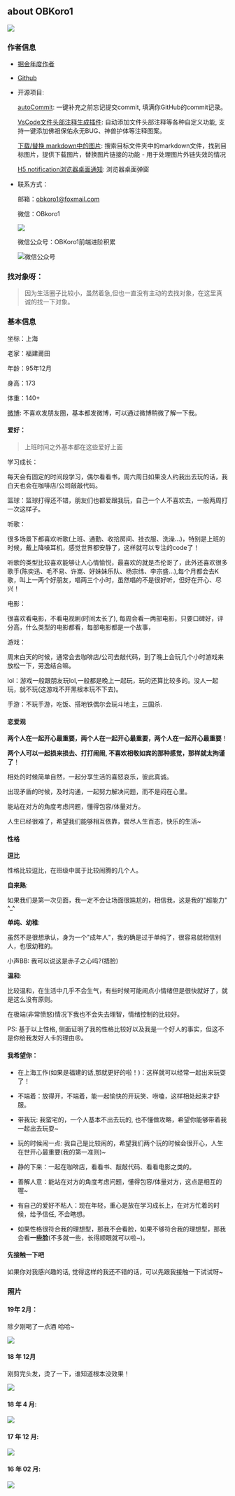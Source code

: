 ## about OBKoro1

![](https://github.com/OBKoro1/articleImg_src/blob/master/weibo_img_move/005Y4rCogy1frhyu07uofj31hc0u0ah3.jpg?raw=true)

### 作者信息

* [掘金年度作者](https://juejin.im/user/58714f0eb123db4a2eb95372/posts)
* [Github](https://github.com/OBKoro1)
* 开源项目:
    
    [autoCommit](https://github.com/OBKoro1/autoCommit): 一键补充之前忘记提交commit, 填满你GitHub的commit记录。

    [VsCode文件头部注释生成插件](https://github.com/OBKoro1/koro1FileHeader): 自动添加文件头部注释等各种自定义功能, 支持一键添加佛祖保佑永无BUG、神兽护体等注释图案。

    [下载/替换 markdown中的图片](https://github.com/OBKoro1/markdown-img-down-site-change): 搜索目标文件夹中的markdown文件，找到目标图片，提供下载图片，替换图片链接的功能 - 用于处理图片外链失效的情况

    [H5 notification浏览器桌面通知](https://github.com/OBKoro1/notification-Koro1): 浏览器桌面弹窗

* 联系方式：

    邮箱：obkoro1@foxmail.com

    微信：OBkoro1

    ![](https://github.com/OBKoro1/articleImg_src/blob/master/weibo_img_move/005Y4rCogy1fsnslyz5pnj309j0cdgm6.jpg?raw=true)

    微信公众号：OBKoro1前端进阶积累

    ![微信公众号](https://github.com/OBKoro1/articleImg_src/blob/master/juejin/1631b6f52f7e7015.jpeg?raw=true)


### 找对象呀：

> 因为生活圈子比较小，虽然着急,但也一直没有主动的去找对象，在这里真诚的找一下对象。

### 基本信息

坐标：上海

老家：福建莆田

年龄：95年12月

身高：173

体重：140+

[微博](https://weibo.com/5468303800/profile?rightmod=1&wvr=6&mod=personinfo): 不喜欢发朋友圈，基本都发微博，可以通过微博稍微了解一下我。

#### 爱好：

> 上班时间之外基本都在这些爱好上面

学习成长：

每天会有固定的时间段学习，偶尔看看书，周六周日如果没人约我出去玩的话，我白天也会在咖啡店/公司敲敲代码。

篮球：篮球打得还不错，朋友们也都爱跟我玩，自己一个人不喜欢去，一般两周打一次这样子。

听歌：

很多场景下都喜欢听歌(上班、通勤、收拾房间、挂衣服、洗澡...)，特别是上班的时候，戴上降噪耳机，感觉世界都安静了，这样就可以专注的code了！

听歌的类型比较喜欢能够让人心情愉悦，最喜欢的就是杰伦哥了，此外还喜欢很多歌手(陈奕迅、毛不易、许嵩、好妹妹乐队、杨宗纬、李宗盛...),每个月都会去K歌，叫上一两个好朋友，唱两三个小时，虽然唱的不是很好听，但好在开心、尽兴！

电影：

很喜欢看电影，不看电视剧(时间太长了), 每周会看一两部电影，只要口碑好，评分高，什么类型的电影都看，每部电影都是一个故事，

游戏：

周末白天的时候，通常会去咖啡店/公司去敲代码，到了晚上会玩几个小时游戏来放松一下，劳逸结合嘛。

lol：游戏一般跟朋友玩lol,一般都是晚上一起玩，玩的还算比较多的。没人一起玩，就不玩(这游戏不开黑根本玩不下去)。

手游：不玩手游，吃饭、搭地铁偶尔会玩斗地主，三国杀.

#### 恋爱观

**两个人在一起开心最重要，两个人在一起开心最重要，两个人在一起开心最重要**！

**两个人可以一起损来损去、打打闹闹, 不喜欢相敬如宾的那种感觉，那样就太拘谨了**！

相处的时候简单自然，一起分享生活的喜怒哀乐，彼此真诚。

出现矛盾的时候，及时沟通，一起努力解决问题，而不是闷在心里。

能站在对方的角度考虑问题，懂得包容/体量对方。

人生已经很难了，希望我们能够相互依靠，尝尽人生百态，快乐的生活~

#### 性格

**逗比**

性格比较逗比，在班级中属于比较闹腾的几个人。

**自来熟**: 

如果我们是第一次见面，我一定不会让场面很尴尬的，相信我，这是我的"超能力" ^_^

**单纯、幼稚**: 

虽然不是很想承认，身为一个"成年人"，我的确是过于单纯了，很容易就相信别人，也很幼稚的。

小声BB: 我可以说这是赤子之心吗?(捂脸)

**温和**:

比较温和，在生活中几乎不会生气，有些时候可能闹点小情绪但是很快就好了，就是这么没有原则。

在极端(非常愤怒)情况下我也不会失去理智，情绪控制的比较好。

PS: 基于以上性格, 侧面证明了我的性格比较好以及我是一个好人的事实，但这不是你给我发好人卡的理由😡。

#### 我希望你：

* 在上海工作(如果是福建的话,那就更好的啦！)：这样就可以经常一起出来玩耍了！

* 不端着：放得开，不端着，能一起愉快的开玩笑、唠嗑，这样相处起来才舒服。

* 带我玩: 我蛮宅的，一个人基本不出去玩的, 也不懂做攻略，希望你能够带着我一起出去玩耍~

* 玩的时候闹一点: 我自己是比较闹的，希望我们两个玩的时候会很开心，人生在世开心最重要(我的第一准则)~

* 静的下来：一起在咖啡店，看看书、敲敲代码、看看电影之类的。

* 善解人意：能站在对方的角度考虑问题，懂得包容/体量对方，这点是相互的喔~

* 有自己的爱好不粘人：现在年轻，重心是放在学习成长上，在对方忙着的时候，给予信任, 不会瞎想。

* 如果性格很符合我的理想型，那我不会看脸，如果不够符合我的理想型，那我会看**一些脸**(不多就一些，长得顺眼就可以啦~)。

#### 先接触一下吧

如果你对我感兴趣的话, 觉得这样的我还不错的话，可以先跟我接触一下试试呀~

### 照片

#### 19年 2月：

除夕刚喝了一点酒 哈哈~

![](https://github.com/OBKoro1/articleImg_src/blob/master/weibo_img_move/005Y4rCogy1g0bshji1g7j30a80dm3za.jpg?raw=true)

#### 18 年 12月

刚剪完头发，烫了一下，谁知道根本没效果！

![](https://github.com/OBKoro1/articleImg_src/blob/master/weibo_img_move/005Y4rCogy1g0bsikxjkxj30a70dkgm4.jpg?raw=true)

#### 18 年 4 月:

![](https://github.com/OBKoro1/articleImg_src/blob/master/weibo_img_move/005Y4rCogy1fsnsrp7sg9j30af0iigmv.jpg?raw=true)

#### 17 年 12 月:

![](https://github.com/OBKoro1/articleImg_src/blob/master/weibo_img_move/005Y4rCogy1fsnsxa6lnlj30a70dldld.jpg?raw=true)


#### 16 年 02 月:

![](https://github.com/OBKoro1/articleImg_src/blob/master/koro/201602koro.jpg?raw=true)
